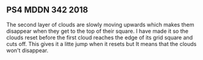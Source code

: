 ## PS4 MDDN 342 2018

The second layer of clouds are slowly moving upwards which makes them disappear when they get to the top of their square. I have made it so the clouds reset before the first cloud reaches the edge of its grid square and cuts off. This gives it a litte jump when it resets but It means that the clouds won't disappear.